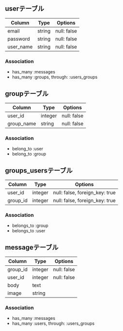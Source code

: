 ## userテーブル
|Column|Type|Options|
|------|----|-------|
|email|string|null: false|
|password|string|null: false|
|user_name|string|null: false|

### Association
- has_many :messages
- has_many :groups, through: :users_groups


## groupテーブル
|Column|Type|Options|
|------|----|-------|
|user_id|integer|null: false|
|group_name|string|null: false|

### Association
- belong_to :user
- belong_to :group


## groups_usersテーブル

|Column|Type|Options|
|------|----|-------|
|user_id|integer|null: false, foreign_key: true|
|group_id|integer|null: false, foreign_key: true|

### Association
- belongs_to :group
- belongs_to :user


## messageテーブル
|Column|Type|Options|
|------|----|-------|
|group_id|integer|null: false|
|user_id|integer|null: false|
|body|text||
|image|string||

### Association
- has_many :messages
- has_many :users, through: :users_groups